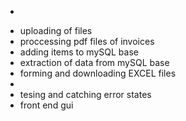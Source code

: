 +
- uploading of files
- proccessing pdf files of invoices
- adding items to mySQL base
- extraction of data from mySQL base
- forming and downloading EXCEL files
-
- tesing and catching error states
- front end gui
